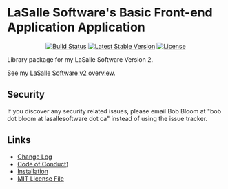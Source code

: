 # LaSalle Software's Basic Front-end Application Application 

<p align="center">
<a href="https://travis-ci.org/lasallesoftware/lsv2-basicfrontend-app"><img src="https://travis-ci.org/lasallesoftware/lsv2-basicfrontend-app.svg" alt="Build Status"></a>
<a href="https://packagist.org/packages/lasallesoftware/lsv2-basicfrontend-app"><img src="https://poser.pugx.org/lasallesoftware/lsv2-basicfrontend-app/v/stable.svg" alt="Latest Stable Version"></a>
<a href="https://packagist.org/packages/lasallesoftware/lsv2-basicfrontend-app"><img src="https://poser.pugx.org/lasallesoftware/lsv2-basicfrontend-app/license.svg" alt="License"></a>
</p>

Library package for my LaSalle Software Version 2.

See my [LaSalle Software v2 overview](https://lasallesoftware.ca/docs/).

## Security

If you discover any security related issues, please email Bob Bloom at "bob dot bloom at lasallesoftware dot ca" instead of using the issue tracker.

## Links

* [Change Log](CHANGELOG.md)
* [Code of Conduct](https://lasallesoftware.ca/docs/2.0/code_of_conduct))
* [Installation](https://lasallesoftware.ca/docs/2.0/frontendappinstall)
* [MIT License File](LICENSE.md)
